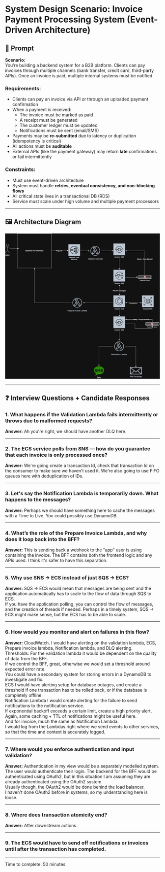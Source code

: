 # System Design Scenario: Invoice Payment Processing System (Event-Driven Architecture)

## 📄 Prompt

**Scenario:**  
You’re building a backend system for a B2B platform. Clients can pay invoices through multiple channels (bank transfer, credit card, third-party APIs). Once an invoice is paid, multiple internal systems must be notified.

### Requirements:
- Clients can pay an invoice via API or through an uploaded payment confirmation
- When a payment is received:
  - The invoice must be marked as paid
  - A receipt must be generated
  - The customer ledger must be updated
  - Notifications must be sent (email/SMS)
- Payments may be **re-submitted** due to latency or duplication (idempotency is critical)
- All actions must be **auditable**
- External APIs (like the payment gateway) may return **late** confirmations or fail intermittently

### Constraints:
- Must use event-driven architecture
- System must handle **retries, eventual consistency, and non-blocking flows**
- All critical state lives in a transactional DB (RDS)
- Service must scale under high volume and multiple payment processors

---

## 🖼️ Architecture Diagram

![Invoice System Architecture](ArchitectureExercise2.drawio.png)

---

## ❓ Interview Questions + Candidate Responses

### 1. What happens if the Validation Lambda fails intermittently or throws due to malformed requests?

**Answer:** Ah you're right, we should have another DLQ here.

---

### 2. The ECS service polls from SNS — how do you guarantee that each invoice is only processed once?

**Answer:** We're going create a transaction Id, check that transaction Id on the consumer to make sure we haven't used it. We're also going to use FIFO queues here with deduplication of IDs.

---

### 3. Let's say the Notification Lambda is temporarily down. What happens to the messages?

**Answer:** Perhaps we should have something here to cache the messages with a Time to Live. You could possibly use DynamoDB.

---

### 4. What’s the role of the Prepare Invoice Lambda, and why does it loop back into the BFF?

**Answer:** This is sending back a webhook to the "app" user is using containing the invoice. The BFF contains both the frontend logic and any APIs used. I think it's safer to have this separation.

---

### 5. Why use SNS → ECS instead of just SQS → ECS?

**Answer:** SQS → ECS would mean that messages are being sent and the application automatically has to scale to the flow of data through SQS to ECS.  
If you have the application polling, you can control the flow of messages, and the creation of threads if needed. Perhaps in a timely system, SQS → ECS might make sense, but the ECS has to be able to scale.

---

### 6. How would you monitor and alert on failures in this flow?

**Answer:** CloudWatch. I would have alerting on the validation lambda, ECS, Prepare invoice lambda, Notification lambda, and DLQ alerting.  
Thresholds: For the validation lambda it would be dependent on the quality of data from the BFF.  
If we control the BFF, great, otherwise we would set a threshold around expected error rate.  
You could have a secondary system for storing errors in a DynamoDB to investigate and fix.  
ECS I would have alerting setup for database outages, and create a threshold if one transaction has to be rolled back, or if the database is completely offline.  
Notification Lambda I would create alerting for the failure to send notifications to the notification service.  
If exponential backoff exceeds a certain limit, create a high priority alert. Again, some caching + TTL of notifications might be useful here.  
And for invoice, much the same as Notification Lambda.  
I would log from the Lambdas right where we send events to other services, so that the time and context is accurately logged.

---

### 7. Where would you enforce authentication and input validation?

**Answer:** Authentication in my view would be a separately modelled system.  
The user would authenticate their login. The backend for the BFF would be authenticated using OAuth2, but in this situation I am assuming they are already authenticated using the OAuth2 system.  
Usually though, the OAuth2 would be done behind the load balancer.  
I haven't done OAuth2 before in systems, so my understanding here is loose.

---

### 8. Where does transaction atomicity end?

**Answer:** After downstream actions.

---

### 9. The ECS would have to send off notifications or invoices until after the transaction has completed.

---

Time to complete: 50 minutes

